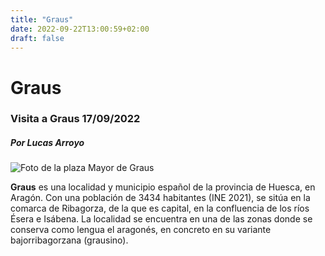 ```yaml
---
title: "Graus"
date: 2022-09-22T13:00:59+02:00
draft: false
---
```


# Graus

### Visita a Graus 17/09/2022
##### Por Lucas Arroyo
![Foto de la plaza Mayor de Graus](https://www.pirineos.com/wp-content/uploads/2021/05/IMG_7553-1-scaled.jpg)

**Graus** es una localidad y municipio español de la provincia de Huesca, en Aragón. Con una población de 3434 habitantes (INE 2021), se sitúa en la comarca de Ribagorza, de la que es capital, en la confluencia de los ríos Ésera e Isábena. La localidad se encuentra en una de las zonas donde se conserva como lengua el aragonés, en concreto en su variante bajorribagorzana (grausino).
